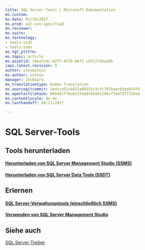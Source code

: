 ```yaml
---
title: SQL Server-Tools | Microsoft-Dokumentation
ms.custom: 
ms.date: 01/19/2017
ms.prod: sql-non-specified
ms.reviewer: 
ms.suite: 
ms.technology:
- tools-ssdt
- tools-ssms
ms.tgt_pltfrm: 
ms.topic: article
ms.assetid: 19ea7cdc-02ff-45f9-b6f2-c87c2793aa9b
caps.latest.revision: 9
author: stevestein
ms.author: sstein
manager: jhubbard
ms.translationtype: Human Translation
ms.sourcegitcommit: 2edcce51c6822a89151c3c3c76fbaacb5edd54f4
ms.openlocfilehash: 666dd2f78a6217edd345dd119bcf7e479773203e
ms.contentlocale: de-de
ms.lasthandoff: 04/11/2017

---
```

# <a name="sql-server-tools"></a>SQL Server-Tools

  
## <a name="download-the-tools"></a>Tools herunterladen
#### <a name="download-sql-server-management-studio-40ssms41ssmsdownload-sql-server-management-studio-ssmsmd"></a>[Herunterladen von SQL Server Management Studio &#40;SSMS&#41;](../ssms/download-sql-server-management-studio-ssms.md)  
  
#### <a name="download-sql-server-data-tools-40ssdt41ssdtdownload-sql-server-data-tools-ssdtmd"></a>[Herunterladen von SQL Server Data Tools &#40;SSDT&#41;](../ssdt/download-sql-server-data-tools-ssdt.md)  

## <a name="learn"></a>Erlernen
#### <a name="sql-server-management-tools-including-ssmshttpsmsdnmicrosoftcomlibraryhh213248aspx"></a>[SQL Server-Verwaltungstools (einschließlich SSMS)](https://msdn.microsoft.com/library/hh213248.aspx)
#### <a name="use-sql-server-management-studiohttpsmsdnmicrosoftcomlibraryms174173aspx"></a>[Verwenden von SQL Server Management Studio](https://msdn.microsoft.com/library/ms174173.aspx)
## <a name="see-also"></a>Siehe auch  
[SQL Server-Treiber](../connect/sql-server-drivers.md)  
  

